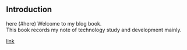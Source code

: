 ## Introduction
here (#here) 
Welcome to my blog book.  
This book records my note of technology study and development mainly.  




[link](#here)
